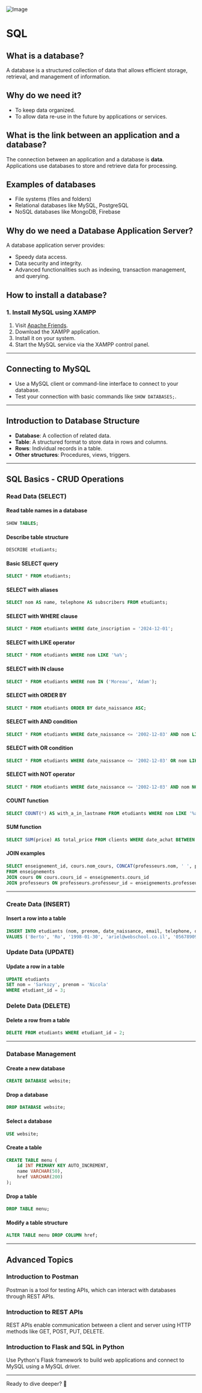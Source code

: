![Image](./logo.png)
# SQL

## What is a database?
A database is a structured collection of data that allows efficient storage, retrieval, and management of information.

## Why do we need it?
- To keep data organized.
- To allow data re-use in the future by applications or services.

## What is the link between an application and a database?
The connection between an application and a database is **data**. Applications use databases to store and retrieve data for processing.

## Examples of databases
- File systems (files and folders)
- Relational databases like MySQL, PostgreSQL
- NoSQL databases like MongoDB, Firebase

## Why do we need a Database Application Server?
A database application server provides:
- Speedy data access.
- Data security and integrity.
- Advanced functionalities such as indexing, transaction management, and querying.

## How to install a database?

### 1. Install MySQL using XAMPP
1. Visit [Apache Friends](https://www.apachefriends.org/).
2. Download the XAMPP application.
3. Install it on your system.
4. Start the MySQL service via the XAMPP control panel.

---

## Connecting to MySQL
- Use a MySQL client or command-line interface to connect to your database.
- Test your connection with basic commands like `SHOW DATABASES;`.

---

## Introduction to Database Structure
- **Database**: A collection of related data.
- **Table**: A structured format to store data in rows and columns.
- **Rows**: Individual records in a table.
- **Other structures**: Procedures, views, triggers.

---

## SQL Basics - CRUD Operations
### Read Data (SELECT)
#### Read table names in a database
```sql
SHOW TABLES;
```
#### Describe table structure
```sql
DESCRIBE etudiants;
```
#### Basic SELECT query
```sql
SELECT * FROM etudiants;
```
#### SELECT with aliases
```sql
SELECT nom AS name, telephone AS subscribers FROM etudiants;
```
#### SELECT with WHERE clause
```sql
SELECT * FROM etudiants WHERE date_inscription = '2024-12-01';
```
#### SELECT with LIKE operator
```sql
SELECT * FROM etudiants WHERE nom LIKE '%a%';
```
#### SELECT with IN clause
```sql
SELECT * FROM etudiants WHERE nom IN ('Moreau', 'Adam');
```
#### SELECT with ORDER BY
```sql
SELECT * FROM etudiants ORDER BY date_naissance ASC;
```
#### SELECT with AND condition
```sql
SELECT * FROM etudiants WHERE date_naissance <= '2002-12-03' AND nom LIKE '%a%';
```
#### SELECT with OR condition
```sql
SELECT * FROM etudiants WHERE date_naissance <= '2002-12-03' OR nom LIKE '%a%';
```
#### SELECT with NOT operator
```sql
SELECT * FROM etudiants WHERE date_naissance <= '2002-12-03' AND nom NOT LIKE '%a%';
```
#### COUNT function
```sql
SELECT COUNT(*) AS with_a_in_lastname FROM etudiants WHERE nom LIKE '%a%';
```
#### SUM function
```sql
SELECT SUM(price) AS total_price FROM clients WHERE date_achat BETWEEN '2022' AND '2023';
```
#### JOIN examples
```sql
SELECT enseignement_id, cours.nom_cours, CONCAT(professeurs.nom, ' ', professeurs.prenom) AS professeur
FROM enseignements
JOIN cours ON cours.cours_id = enseignements.cours_id
JOIN professeurs ON professeurs.professeur_id = enseignements.professeur_id;
```

---

### Create Data (INSERT)
#### Insert a row into a table
```sql
INSERT INTO etudiants (nom, prenom, date_naissance, email, telephone, date_inscription)
VALUES ('Berto', 'Ro', '1998-01-30', 'ariel@webschool.co.il', '0567890989', '2024-12-03');
```

### Update Data (UPDATE)
#### Update a row in a table
```sql
UPDATE etudiants
SET nom = 'Sarkozy', prenom = 'Nicola'
WHERE etudiant_id = 3;
```

### Delete Data (DELETE)
#### Delete a row from a table
```sql
DELETE FROM etudiants WHERE etudiant_id = 2;
```

---

### Database Management
#### Create a new database
```sql
CREATE DATABASE website;
```
#### Drop a database
```sql
DROP DATABASE website;
```
#### Select a database
```sql
USE website;
```
#### Create a table
```sql
CREATE TABLE menu (
    id INT PRIMARY KEY AUTO_INCREMENT,
    name VARCHAR(50),
    href VARCHAR(200)
);
```
#### Drop a table
```sql
DROP TABLE menu;
```
#### Modify a table structure
```sql
ALTER TABLE menu DROP COLUMN href;
```

---

## Advanced Topics
### Introduction to Postman
Postman is a tool for testing APIs, which can interact with databases through REST APIs.

### Introduction to REST APIs
REST APIs enable communication between a client and server using HTTP methods like GET, POST, PUT, DELETE.

### Introduction to Flask and SQL in Python
Use Python's Flask framework to build web applications and connect to MySQL using a MySQL driver.

---

Ready to dive deeper? 🚀


